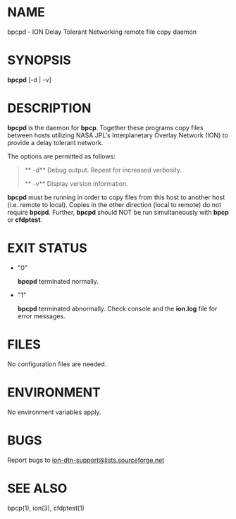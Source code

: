 # NAME

bpcpd - ION Delay Tolerant Networking remote file copy daemon

# SYNOPSIS

**bpcpd** \[-d | -v\]

# DESCRIPTION

**bpcpd** is the daemon for **bpcp**. Together these programs copy files between
hosts utilizing NASA JPL's Interplanetary Overlay Network (ION) to provide a
delay tolerant network.

The options are permitted as follows:

> ** -d**	Debug output. Repeat for increased verbosity.
>
> ** -v**	Display version information.

**bpcpd** must be running in order to copy files from this host to another host
(i.e. remote to local). Copies in the other direction (local to remote) do not
require **bpcpd**. Further, **bpcpd** should NOT be run simultaneously with **bpcp**
or **cfdptest**.

# EXIT STATUS

- "0"

    **bpcpd** terminated normally.

- "1"

    **bpcpd** terminated abnormally. Check console and the **ion.log** file for error messages.

# FILES

No configuration files are needed.

# ENVIRONMENT

No environment variables apply.

# BUGS

Report bugs to <ion-dtn-support@lists.sourceforge.net>

# SEE ALSO

bpcp(1), ion(3), cfdptest(1)
